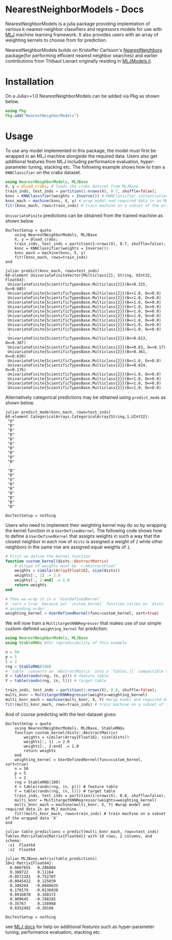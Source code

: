 # NearestNeighborModels - Docs

NearestNeighborModels is a julia package providing implemtation of various 
k-nearest-neighbor classifiers and regressors models for use with 
[MLJ](https://alan-turing-institute.github.io/MLJ.jl/dev/) machine learning 
framework. It also provides users with an array of weighting kernels to choose 
from for prediction.

NearestNeighborModels builds on Kristoffer Carlsson's 
[NearestNeighbors](https://github.com/KristofferC/NearestNeighbors.jl) package(for 
performing efficient nearest neighbor searches) and earlier contributions from Thibaut 
Lienart originally residing in 
[MLJModels.jl](https://github.com/alan-turing-institute/MLJModels.jl/blob/98618d7be53f72054de284fa1796c5292d9071bb/src/NearestNeighbors.jl#L1).


# Installation

On a Julia>=1.0 NearestNeighborModels can be added via Pkg
as shown below.

```julia
using Pkg
Pkg.add("NearestNeighborModels") 
```

# Usage

To use any model implemented in this package, the model must first be wrapped in an MLJ 
machine alongside the required data. Users also get additional features from MLJ including 
performance evaluation, hyper-parameter tuning, stacking etc.
The following example shows how to train a `KNNClassifier` on the crabs dataset.

```julia
using NearestNeighborModels, MLJBase
X, y = @load_crabs; # loads the crabs dataset from MLJBase
train_inds, test_inds = partition(1:nrows(X), 0.7, shuffle=false);
knnc = KNNClassifier(weights = Inverse()) # KNNClassifier instantiation
knnc_mach = machine(knnc, X, y) # wrap model and required data in an MLJ machine
fit!(knnc_mach, rows=train_inds) # train machine on a subset of the wrapped data `X`
```
`UnivariateFinite` predictions can be obtained from the trained machine as shown below
```@meta
DocTestSetup = quote
    using NearestNeighborModels, MLJBase
    X, y = @load_crabs;
    train_inds, test_inds = partition(1:nrows(X), 0.7, shuffle=false);
    knnc = KNNClassifier(weights = Inverse())
    knnc_mach = machine(knnc, X, y)
    fit!(knnc_mach, rows=train_inds)
end
```
```jldoctest ex1
julia> predict(knnc_mach, rows=test_inds)
60-element UnivariateFiniteVector{Multiclass{2}, String, UInt32, Float64}:
 UnivariateFinite{ScientificTypesBase.Multiclass{2}}(B=>0.315, O=>0.685)
 UnivariateFinite{ScientificTypesBase.Multiclass{2}}(B=>1.0, O=>0.0)
 UnivariateFinite{ScientificTypesBase.Multiclass{2}}(B=>1.0, O=>0.0)
 UnivariateFinite{ScientificTypesBase.Multiclass{2}}(B=>1.0, O=>0.0)
 UnivariateFinite{ScientificTypesBase.Multiclass{2}}(B=>1.0, O=>0.0)
 UnivariateFinite{ScientificTypesBase.Multiclass{2}}(B=>1.0, O=>0.0)
 UnivariateFinite{ScientificTypesBase.Multiclass{2}}(B=>1.0, O=>0.0)
 UnivariateFinite{ScientificTypesBase.Multiclass{2}}(B=>1.0, O=>0.0)
 UnivariateFinite{ScientificTypesBase.Multiclass{2}}(B=>1.0, O=>0.0)
 UnivariateFinite{ScientificTypesBase.Multiclass{2}}(B=>1.0, O=>0.0)
 ⋮
 UnivariateFinite{ScientificTypesBase.Multiclass{2}}(B=>0.613, O=>0.387)
 UnivariateFinite{ScientificTypesBase.Multiclass{2}}(B=>0.83, O=>0.17)
 UnivariateFinite{ScientificTypesBase.Multiclass{2}}(B=>0.361, O=>0.639)
 UnivariateFinite{ScientificTypesBase.Multiclass{2}}(B=>1.0, O=>0.0)
 UnivariateFinite{ScientificTypesBase.Multiclass{2}}(B=>0.824, O=>0.176)
 UnivariateFinite{ScientificTypesBase.Multiclass{2}}(B=>1.0, O=>0.0)
 UnivariateFinite{ScientificTypesBase.Multiclass{2}}(B=>1.0, O=>0.0)
 UnivariateFinite{ScientificTypesBase.Multiclass{2}}(B=>1.0, O=>0.0)
 UnivariateFinite{ScientificTypesBase.Multiclass{2}}(B=>1.0, O=>0.0)
```
Alternatively categorical predictions may be obtained using `predict_mode` as shown below.
```jldoctest ex1
julia> predict_mode(knnc_mach, rows=test_inds)
60-element CategoricalArrays.CategoricalArray{String,1,UInt32}:
 "O"
 "B"
 "B"
 "B"
 "B"
 "B"
 "B"
 "B"
 "B"
 "B"
 ⋮
 "B"
 "B"
 "O"
 "B"
 "B"
 "B"
 "B"
 "B"
 "B"

```
```@meta
DocTestSetup = nothing
```

Users who need to implement their weighting kernel may do so by wrapping the kernel function in a `UserDefinedKernel`. The following code shows how to define a `UserDefinedKernel` that assigns weights in such a way that the closest neighbor in each row of `dists` is assigned a weight of `2` while other neighbors in the same row are assigned equal weights of `1`.
```julia
# First we define the kernel function
function custom_kernel(dists::AbstractMatrix)
    # eltype of weights must be `<:AbstractFloat`
    weights = similar(Array{Float16}, size(dists))
    weights[:, 1] .= 2.0
    weights[:, 2:end] .= 1.0
    return weights
end

# Then we wrap it in a `UserDefinedKernel`
# `sort = true` because our `custom_kernel` function relies on `dists` being sorted in 
# ascending order.
weighting_kernel = UserDefinedKernel(func=custom_kernel, sort=true)
```
We will now train a `MultitargetKNNRegressor` that makes use of our simple custom-defined 
`weighting_kernel` for prediction.
```julia
using NearestNeighborModels, MLJBase
using StableRNGs #for reproducibility of this example

n = 50
p = 5
l = 2
rng = StableRNG(100)
# `table` converts an `AbstractMatrix` into a `Tables.jl` compactible table
X = table(randn(rng, (n, p))) # feature table
Y = table(randn(rng, (n, l))) # target table

train_inds, test_inds = partition(1:nrows(X), 0.8, shuffle=false);
multi_knnr = MultitargetKNNRegressor(weights=weighting_kernel)
multi_knnr_mach = machine(multi_knnr, X, Y) #wrap model and required data in an MLJ machine
fit!(multi_knnr_mach, rows=train_inds) # train machine on a subset of the wrapped data `X`
```
And of course predicting with the test-dataset gives:
```@meta
DocTestSetup = quote
    using NearestNeighborModels, MLJBase, StableRNGs
    function custom_kernel(dists::AbstractMatrix)
        weights = similar(Array{Float16}, size(dists))
        weights[:, 1] .= 2.0
        weights[:, 2:end] .= 1.0
        return weights
    end
    weighting_kernel = UserDefinedKernel(func=custom_kernel, sort=true)
    n = 50
    p = 5
    l = 2
    rng = StableRNG(100)
    X = table(randn(rng, (n, p))) # feature table
    Y = table(randn(rng, (n, l))) # target table
    train_inds, test_inds = partition(1:nrows(X), 0.8, shuffle=false);
    multi_knnr = MultitargetKNNRegressor(weights=weighting_kernel)
    multi_knnr_mach = machine(multi_knnr, X, Y) #wrap model and required data in an MLJ machine
    fit!(multi_knnr_mach, rows=train_inds) # train machine on a subset of the wrapped data `X`
end
```
```jldoctest
julia> table_predictions = predict(multi_knnr_mach, rows=test_inds)
Tables.MatrixTable{Matrix{Float64}} with 10 rows, 2 columns, and schema:
 :x1  Float64
 :x2  Float64

julia> MLJBase.matrix(table_predictions)
10×2 Matrix{Float64}:
  0.0867655   0.286866
  0.388722    0.11164
 -0.0572281   0.752707
 -0.0845422   0.125039
  0.308204   -0.0840635
  0.170179   -0.0136838
  0.0916878   0.168172
  0.909645   -0.788285
 -0.35767     0.158968
  0.0352492  -0.30166
```
```@meta
DocTestSetup = nothing
```
see [MLJ docs](https://alan-turing-institute.github.io/MLJ.jl/dev/) for help on additional 
features such as hyper-parameter tuning, performance evaluation, stacking etc.
